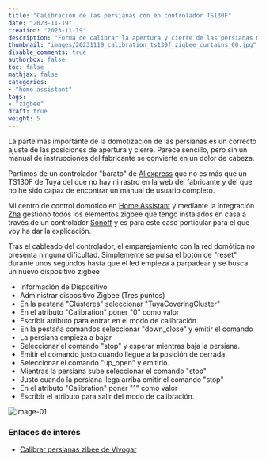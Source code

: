 ```yaml
---
title: "Calibración de las persianas con en controlador TS130F"
date: "2023-11-19"
creation: "2023-11-19"
description: "Forma de calibrar la apertura y cierre de las persianas mediante zha y el controlador TS130F de Tuya"
thumbnail: "images/20231119_calibration_ts130f_zigbee_curtains_00.jpg"
disable_comments: true
authorbox: false
toc: false
mathjax: false
categories:
- "home assistant"
tags:
- "zigbee"
draft: true
weight: 5
---
```

La parte más importante de la domotización de las persianas es un correcto ajuste de las posiciones de apertura y cierre. Parece sencillo, pero sin un manual de instrucciones del fabricante se convierte en un dolor de cabeza.
<!--more-->

Partimos de un controlador "barato" de [Aliexpress] que no es más que un TS130F de Tuya del que no hay ni rastro en la web del fabricante y del que no he sido capaz de encontrar un manual de usuario completo.

Mi centro de control domótico en [Home Assistant] y mediante la integración [Zha] gestiono todos los elementos zigbee que tengo instalados en casa a través de un controlador [Sonoff] y es para este caso porticular para el que voy ha dar la explicación.

Tras el cableado del controlador, el emparejamiento con la red domótica no presenta ninguna dificultad. Simplemente se pulsa el botón de "reset" durante unos segundos hasta que el led empieza a parpadear y se busca un nuevo dispositivo zigbee

- Información de Dispositivo
- Administrar dispositivo Zigbee (Tres puntos)
- En la pestana "Clústeres" seleccionar "TuyaCoveringCluster"
- En el atributo "Calibration" poner "0" como valor
- Escribir atributo para entrar en el modo de calibración
- En la pestaña comandos seleccionar "down_close" y emitir el comando
- La persiana empieza a bajar
- Seleccionar el comando "stop" y esperar mientras baja la persiana.
- Emitir el comando justo cuando llegue a la posición de cerrada.
- Seleccionar el comando "up_open" y emitirlo.
- Mientras la persiana sube seleccionar el comando "stop"
- Justo cuando la persiana llega arriba emitir el comando "stop"
- En el atributo "Calibration" poner "1" como valor
- Escribir el atributo para salir del modo de calibración.


![image-01]

### Enlaces de interés
- [Calibrar persianas zibee de Vivogar](https://www.youtube.com/watch?v=AYZHKyLMS8w)

[Aliexpress]: https://es.aliexpress.com/item/1005005225077998.html?spm=a2g0o.order_list.order_list_main.24.6d91194dVqAnVc&gatewayAdapt=glo2esp
[Home Assistant]: https://www.home-assistant.io/
[Sonoff]: https://sonoff.tech/product/gateway-and-sensors/sonoff-zigbee-3-0-usb-dongle-plus-e/
[Zha]: https://www.home-assistant.io/integrations/zha/

[image-01]: /images/20231119_calibration_ts130f_zigbee_curtains_01.jpg



